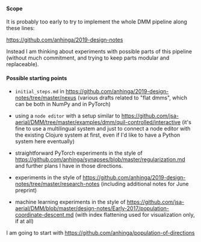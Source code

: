 #### Scope

It is probably too early to try to implement the whole DMM pipeline along these lines:

https://github.com/anhinga/2019-design-notes

Instead I am thinking about experiments with possible parts of this pipeline 
(without much commitment, and trying to keep parts modular and replaceable).

#### Possible starting points

  * `initial_steps.md` in https://github.com/anhinga/2019-design-notes/tree/master/nexus 
    (various drafts related to "flat dmms", which can be both in NumPy and in PyTorch)

  * using a `node editor` with a setup similar to
    https://github.com/jsa-aerial/DMM/tree/master/examples/dmm/quil-controlled/interactive
    (it's fine to use a multilingual system and just to connect a node editor with
    the existing Clojure system at first, even if I'd like to have a Python system here
    eventually)
    
  * straightforward PyTorch experiments in the style of 
    https://github.com/anhinga/synapses/blob/master/regularization.md  
    and further plans I have in those directions.
    
  * experiments in the style of
    https://github.com/anhinga/2019-design-notes/tree/master/research-notes
    (including additional notes for June preprint)
    
  * machine learning experiments in the style of
    https://github.com/jsa-aerial/DMM/blob/master/design-notes/Early-2017/population-coordinate-descent.md
    (with index flattening used for visualization only, if at all)
    
I am going to start with https://github.com/anhinga/population-of-directions
    